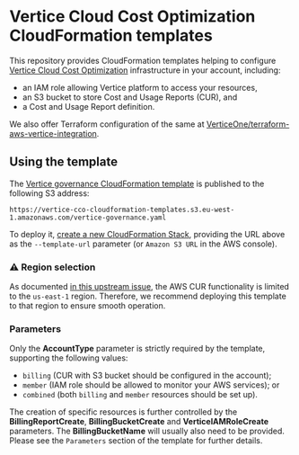 # Vertice Cloud Cost Optimization CloudFormation templates

This repository provides CloudFormation templates helping to configure
[Vertice Cloud Cost Optimization](https://www.vertice.one/product/cloud-cost-optimization)
infrastructure in your account, including:

* an IAM role allowing Vertice platform to access your resources,
* an S3 bucket to store Cost and Usage Reports (CUR), and
* a Cost and Usage Report definition.

We also offer Terraform configuration of the same at
[VerticeOne/terraform-aws-vertice-integration](https://github.com/VerticeOne/terraform-aws-vertice-integration).

## Using the template

The [Vertice governance CloudFormation template](templates/governance.yaml) is published
to the following S3 address:

```text
https://vertice-cco-cloudformation-templates.s3.eu-west-1.amazonaws.com/vertice-governance.yaml
```

To deploy it, [create a new CloudFormation Stack](https://docs.aws.amazon.com/AWSCloudFormation/latest/UserGuide/using-cfn-cli-creating-stack.html),
providing the URL above as the `--template-url` parameter (or `Amazon S3 URL`
in the AWS console).

### :warning: Region selection

As documented [in this upstream issue](https://github.com/aws-cloudformation/cloudformation-coverage-roadmap/issues/1825),
the AWS CUR functionality is limited to the `us-east-1` region. Therefore,
we recommend deploying this template to that region to ensure smooth operation.

### Parameters

Only the **AccountType** parameter is strictly required by the template,
supporting the following values:

* `billing` (CUR with S3 bucket should be configured in the account);
* `member` (IAM role should be allowed to monitor your AWS services); or
* `combined` (both `billing` and `member` resources should be set up).

The creation of specific resources is further controlled by the
**BillingReportCreate**, **BillingBucketCreate** and **VerticeIAMRoleCreate**
parameters. The **BillingBucketName** will usually also need to be provided.
Please see the `Parameters` section of the template for further details.
